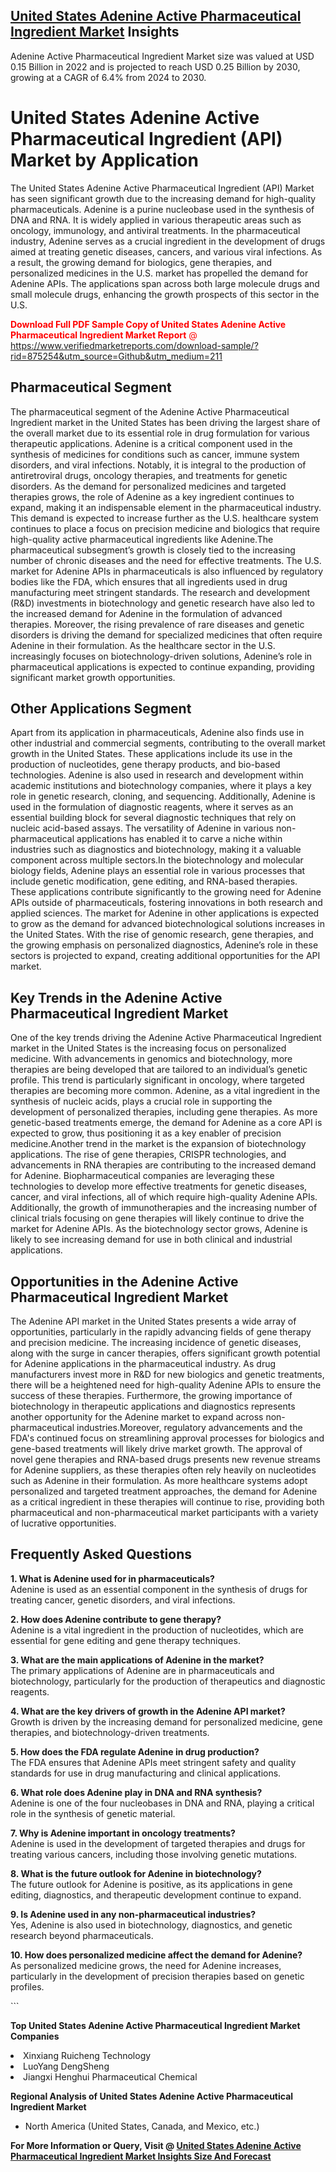 <h2><a href="https://www.verifiedmarketreports.com/download-sample/?rid=875254&amp;utm_source=Github&amp;utm_medium=211" target="_blank">United States Adenine Active Pharmaceutical Ingredient Market</a> Insights</h2><p>Adenine Active Pharmaceutical Ingredient Market size was valued at USD 0.15 Billion in 2022 and is projected to reach USD 0.25 Billion by 2030, growing at a CAGR of 6.4% from 2024 to 2030.</p><p><h1>United States Adenine Active Pharmaceutical Ingredient (API) Market by Application</h1><p>The United States Adenine Active Pharmaceutical Ingredient (API) Market has seen significant growth due to the increasing demand for high-quality pharmaceuticals. Adenine is a purine nucleobase used in the synthesis of DNA and RNA. It is widely applied in various therapeutic areas such as oncology, immunology, and antiviral treatments. In the pharmaceutical industry, Adenine serves as a crucial ingredient in the development of drugs aimed at treating genetic diseases, cancers, and various viral infections. As a result, the growing demand for biologics, gene therapies, and personalized medicines in the U.S. market has propelled the demand for Adenine APIs. The applications span across both large molecule drugs and small molecule drugs, enhancing the growth prospects of this sector in the U.S.<p><span class=""><span style="color: #ff0000;"><strong>Download Full PDF Sample Copy of United States Adenine Active Pharmaceutical Ingredient Market Report</strong> @ </span><a href="https://www.verifiedmarketreports.com/download-sample/?rid=875254&amp;utm_source=Github&amp;utm_medium=211" target="_blank">https://www.verifiedmarketreports.com/download-sample/?rid=875254&amp;utm_source=Github&amp;utm_medium=211</a></span></p></p><h2>Pharmaceutical Segment</h2><p>The pharmaceutical segment of the Adenine Active Pharmaceutical Ingredient market in the United States has been driving the largest share of the overall market due to its essential role in drug formulation for various therapeutic applications. Adenine is a critical component used in the synthesis of medicines for conditions such as cancer, immune system disorders, and viral infections. Notably, it is integral to the production of antiretroviral drugs, oncology therapies, and treatments for genetic disorders. As the demand for personalized medicines and targeted therapies grows, the role of Adenine as a key ingredient continues to expand, making it an indispensable element in the pharmaceutical industry. This demand is expected to increase further as the U.S. healthcare system continues to place a focus on precision medicine and biologics that require high-quality active pharmaceutical ingredients like Adenine.The pharmaceutical subsegment’s growth is closely tied to the increasing number of chronic diseases and the need for effective treatments. The U.S. market for Adenine APIs in pharmaceuticals is also influenced by regulatory bodies like the FDA, which ensures that all ingredients used in drug manufacturing meet stringent standards. The research and development (R&D) investments in biotechnology and genetic research have also led to the increased demand for Adenine in the formulation of advanced therapies. Moreover, the rising prevalence of rare diseases and genetic disorders is driving the demand for specialized medicines that often require Adenine in their formulation. As the healthcare sector in the U.S. increasingly focuses on biotechnology-driven solutions, Adenine’s role in pharmaceutical applications is expected to continue expanding, providing significant market growth opportunities.<h2>Other Applications Segment</h2><p>Apart from its application in pharmaceuticals, Adenine also finds use in other industrial and commercial segments, contributing to the overall market growth in the United States. These applications include its use in the production of nucleotides, gene therapy products, and bio-based technologies. Adenine is also used in research and development within academic institutions and biotechnology companies, where it plays a key role in genetic research, cloning, and sequencing. Additionally, Adenine is used in the formulation of diagnostic reagents, where it serves as an essential building block for several diagnostic techniques that rely on nucleic acid-based assays. The versatility of Adenine in various non-pharmaceutical applications has enabled it to carve a niche within industries such as diagnostics and biotechnology, making it a valuable component across multiple sectors.In the biotechnology and molecular biology fields, Adenine plays an essential role in various processes that include genetic modification, gene editing, and RNA-based therapies. These applications contribute significantly to the growing need for Adenine APIs outside of pharmaceuticals, fostering innovations in both research and applied sciences. The market for Adenine in other applications is expected to grow as the demand for advanced biotechnological solutions increases in the United States. With the rise of genomic research, gene therapies, and the growing emphasis on personalized diagnostics, Adenine’s role in these sectors is projected to expand, creating additional opportunities for the API market.<h2>Key Trends in the Adenine Active Pharmaceutical Ingredient Market</h2><p>One of the key trends driving the Adenine Active Pharmaceutical Ingredient market in the United States is the increasing focus on personalized medicine. With advancements in genomics and biotechnology, more therapies are being developed that are tailored to an individual’s genetic profile. This trend is particularly significant in oncology, where targeted therapies are becoming more common. Adenine, as a vital ingredient in the synthesis of nucleic acids, plays a crucial role in supporting the development of personalized therapies, including gene therapies. As more genetic-based treatments emerge, the demand for Adenine as a core API is expected to grow, thus positioning it as a key enabler of precision medicine.Another trend in the market is the expansion of biotechnology applications. The rise of gene therapies, CRISPR technologies, and advancements in RNA therapies are contributing to the increased demand for Adenine. Biopharmaceutical companies are leveraging these technologies to develop more effective treatments for genetic diseases, cancer, and viral infections, all of which require high-quality Adenine APIs. Additionally, the growth of immunotherapies and the increasing number of clinical trials focusing on gene therapies will likely continue to drive the market for Adenine APIs. As the biotechnology sector grows, Adenine is likely to see increasing demand for use in both clinical and industrial applications.<h2>Opportunities in the Adenine Active Pharmaceutical Ingredient Market</h2><p>The Adenine API market in the United States presents a wide array of opportunities, particularly in the rapidly advancing fields of gene therapy and precision medicine. The increasing incidence of genetic diseases, along with the surge in cancer therapies, offers significant growth potential for Adenine applications in the pharmaceutical industry. As drug manufacturers invest more in R&D for new biologics and genetic treatments, there will be a heightened need for high-quality Adenine APIs to ensure the success of these therapies. Furthermore, the growing importance of biotechnology in therapeutic applications and diagnostics represents another opportunity for the Adenine market to expand across non-pharmaceutical industries.Moreover, regulatory advancements and the FDA's continued focus on streamlining approval processes for biologics and gene-based treatments will likely drive market growth. The approval of novel gene therapies and RNA-based drugs presents new revenue streams for Adenine suppliers, as these therapies often rely heavily on nucleotides such as Adenine in their formulation. As more healthcare systems adopt personalized and targeted treatment approaches, the demand for Adenine as a critical ingredient in these therapies will continue to rise, providing both pharmaceutical and non-pharmaceutical market participants with a variety of lucrative opportunities.<h2>Frequently Asked Questions</h2><p><b>1. What is Adenine used for in pharmaceuticals?</b><br>Adenine is used as an essential component in the synthesis of drugs for treating cancer, genetic disorders, and viral infections.</p><p><b>2. How does Adenine contribute to gene therapy?</b><br>Adenine is a vital ingredient in the production of nucleotides, which are essential for gene editing and gene therapy techniques.</p><p><b>3. What are the main applications of Adenine in the market?</b><br>The primary applications of Adenine are in pharmaceuticals and biotechnology, particularly for the production of therapeutics and diagnostic reagents.</p><p><b>4. What are the key drivers of growth in the Adenine API market?</b><br>Growth is driven by the increasing demand for personalized medicine, gene therapies, and biotechnology-driven treatments.</p><p><b>5. How does the FDA regulate Adenine in drug production?</b><br>The FDA ensures that Adenine APIs meet stringent safety and quality standards for use in drug manufacturing and clinical applications.</p><p><b>6. What role does Adenine play in DNA and RNA synthesis?</b><br>Adenine is one of the four nucleobases in DNA and RNA, playing a critical role in the synthesis of genetic material.</p><p><b>7. Why is Adenine important in oncology treatments?</b><br>Adenine is used in the development of targeted therapies and drugs for treating various cancers, including those involving genetic mutations.</p><p><b>8. What is the future outlook for Adenine in biotechnology?</b><br>The future outlook for Adenine is positive, as its applications in gene editing, diagnostics, and therapeutic development continue to expand.</p><p><b>9. Is Adenine used in any non-pharmaceutical industries?</b><br>Yes, Adenine is also used in biotechnology, diagnostics, and genetic research beyond pharmaceuticals.</p><p><b>10. How does personalized medicine affect the demand for Adenine?</b><br>As personalized medicine grows, the need for Adenine increases, particularly in the development of precision therapies based on genetic profiles.</p>```</p><p><strong>Top United States Adenine Active Pharmaceutical Ingredient Market Companies</strong></p><div data-test-id=""><p><li>Xinxiang Ruicheng Technology</li><li> LuoYang DengSheng</li><li> Jiangxi Henghui Pharmaceutical Chemical</li></p><div><strong>Regional Analysis of&nbsp;United States Adenine Active Pharmaceutical Ingredient Market</strong></div><ul><li dir="ltr"><p dir="ltr">North America&nbsp;(United States, Canada, and Mexico, etc.)</p></li></ul><p><strong>For More Information or Query, Visit @&nbsp;</strong><strong><a href="https://www.verifiedmarketreports.com/product/adenine-active-pharmaceutical-ingredient-market/?utm_source=Github&amp;utm_medium=211" target="_blank">United States Adenine Active Pharmaceutical Ingredient Market Insights Size And Forecast</a></strong></p></div>
